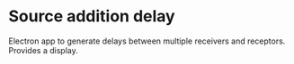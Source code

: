 <h1>Source addition delay</h1>

Electron app to generate delays between multiple receivers and receptors. Provides a display.